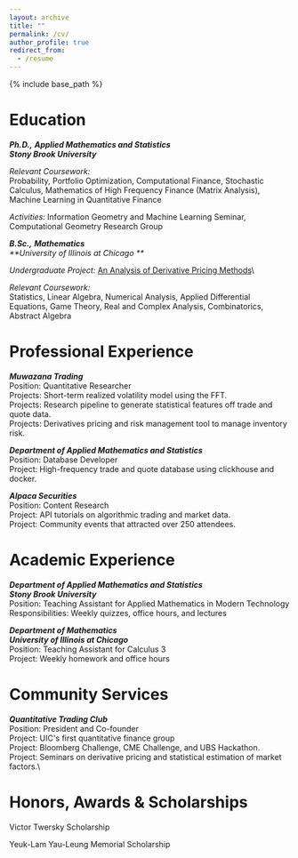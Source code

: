 ```yaml
---
layout: archive
title: ""
permalink: /cv/
author_profile: true
redirect_from:
  - /resume
---
```


{% include base_path %}


Education
=========

_**Ph.D.,** **Applied Mathematics and Statistics**_\
_**Stony Brook University**_

_Relevant Coursework:_\
Probability, Portfolio Optimization, Computational Finance, Stochastic
Calculus, Mathematics of High Frequency Finance (Matrix Analysis),
Machine Learning in Quantitative Finance

_Activities:_ Information Geometry and Machine Learning Seminar,
Computational Geometry Research Group

_**B.Sc.,** **Mathematics**_\
_**University of Illinois at Chicago **_

_Undergraduate Project:_ [An Analysis of Derivative Pricing
Methods](https://github.com/jasonbohne123/Derivative_Pricing_Methods)\


_Relevant Coursework:_\
Statistics, Linear Algebra, Numerical Analysis, Applied Differential
Equations, Game Theory, Real and Complex Analysis, Combinatorics,
Abstract Algebra

Professional Experience
=======================

_**Muwazana Trading**_\
Position: Quantitative Researcher\
Projects: Short-term realized volatility model using the FFT.\
Projects: Research pipeline to generate statistical features off trade
and quote data.\
Projects: Derivatives pricing and risk management tool to manage
inventory risk.


_**Department of Applied Mathematics and Statistics**_\
Position: Database Developer\
Project: High-frequency trade and quote database using clickhouse and
docker.


_**Alpaca Securities**_\
Position: Content Research\
Project: API tutorials on algorithmic trading and market data.\
Project: Community events that attracted over 250 attendees.


Academic Experience
===================

_**Department of Applied Mathematics and Statistics**_ \
_**Stony Brook University**_\
Position: Teaching Assistant for Applied Mathematics in Modern
Technology\
Responsibilities: Weekly quizzes, office hours, and lectures


_**Department of Mathematics**\
**University of Illinois at Chicago**_\
Position: Teaching Assistant for Calculus 3\
Project: Weekly homework and office hours

Community Services
==================

_**Quantitative Trading Club**_ \
Position: President and Co-founder\
Project: UIC's first quantitative finance group\
Project: Bloomberg Challenge, CME Challenge, and UBS Hackathon.\
Project: Seminars on derivative pricing and statistical estimation of
market factors.\

Honors, Awards & Scholarships
=============================

Victor Twersky Scholarship

Yeuk-Lam Yau-Leung Memorial Scholarship


